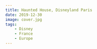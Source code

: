 ```yaml
---
title: Haunted House, Disneyland Paris
date: 2019-12-30
image: cover.jpg
tags:
    - Disney
    - France
    - Europe
---
```

